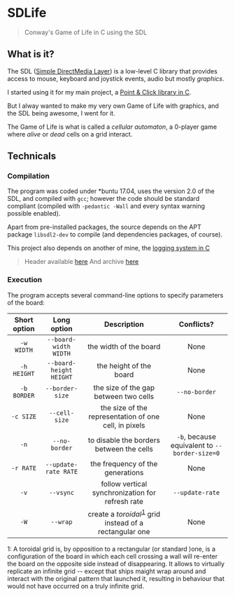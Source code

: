 # SDLife

> Conway's Game of Life in C using the SDL


## What is it?

The SDL ([Simple DirectMedia Layer](http://www.libsdl.org)) is a low-level C
library that provides access to mouse, keyboard and joystick events, audio but
mostly *graphics*.

I started using it for my main project, a
[Point & Click library in C](https://github.com/Moonstroke/C-SDL-Point-Click).

But I alway wanted to make my very own Game of Life with graphics, and the SDL
being awesome, I went for it.

The Game of Life is what is called a *cellular automaton*, a 0-player game where
*alive* or *dead* cells on a grid interact.


## Technicals

### Compilation

The program was coded under *buntu 17.04, uses the version 2.0 of the SDL, and
compiled with `gcc`; however the code should be standard compliant (compiled
with `-pedantic -Wall` and every syntax warning possible enabled).

Apart from pre-installed packages, the source depends on the APT package
`libsdl2-dev` to compile (and dependencies packages, of course).

This project also depends on another of mine, the [logging system in C](https://github.com/Moonstroke/C-log.git)

> Header available [here](https://drive.google.com/uc?id=1abiyY2pTgT5ADHqDJs_0YMSv3cDdelAq)
> And archive [here](https://drive.google.com/uc?id=10YVKVufUiqVuuotLexu5ZQHP4d_UvKq0)


### Execution

The program accepts several command-line options to specify parameters of the
board:

Short option|Long option|Description|Conflicts?
:----:|:---:|:----:|:----:
`-w WIDTH`|`--board-width WIDTH`|the width of the board|None
`-h HEIGHT`|`--board-height  HEIGHT`|the height of the board|None
`-b BORDER`|`--border-size`|the size of the gap between two cells|`--no-border`
`-c SIZE`|`--cell-size`|the size of the representation of one cell, in pixels|None
`-n`|`--no-border`|to disable the borders between the cells|`-b`, because equivalent to `--border-size=0`
`-r RATE`|`--update-rate RATE`|the frequency of the generations|None
`-v`|`--vsync`|follow vertical synchronization for refresh rate|`--update-rate`
`-W`|`--wrap`|create a *toroidal*<sup>[1](#1)</sup> grid instead of a rectangular one|None

<a name="1">1</a>: A toroidal grid is, by opposition to a rectangular (or
standard )one, is a configuration of the board in which each cell crossing a
wall will re-enter the board on the opposite side instead of disappearing. It
allows to virtually replicate an infinite grid -- except that ships maight wrap
around and interact with the original pattern that launched it, resulting in
behaviour that would not have occurred on a truly infinite grid.

